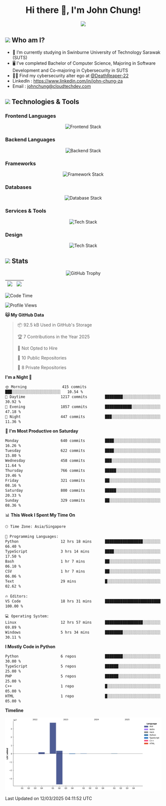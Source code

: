 <h1 align="center">Hi there 👋, I'm John Chung!</h1>
<p align="center"><img src="https://komarev.com/ghpvc/?username=johnchung2002&style=plastic"></p>

## <img src="https://media.giphy.com/media/ZEUODEtQiUZWGg6IHR/giphy.gif" width="40px"/> Who am I?
- 🌱 I’m currently studying in Swinburne University of Technology Sarawak (SUTS)
- 🖥️ I’ve completed Bachelor of Computer Science, Majoring in Software Development and Co-majoring in Cybersecurity in SUTS
- 🐱‍💻 Find my cybersecurity alter ego at [@DeathReaper-22](https://github.com/DeathReaper-22)
- Linkedln : <a href="https://www.linkedin.com/in/john-chung-za" target="_blank">https://www.linkedin.com/in/john-chung-za</a>
- Email : <a href="mailto:johnchung@cloudtechdev.com" target="_blank">johnchung@cloudtechdev.com</a>

## <img src="https://media.giphy.com/media/ICOgUNjpvO0PC/giphy.gif" width="40px"/> Technologies & Tools

### Frontend Languages

<p align="center"><img src="https://skillicons.dev/icons?i=html,css,js,ts,wasm,tailwind,bootstrap,sass,jquery&perline=10" alt="Frontend Stack" /> </p>

### Backend Languages

<p align="center"><img src="https://skillicons.dev/icons?i=nodejs,dotnet,python,c,cs,cpp,arduino,ruby&perline=10" alt="Backend Stack" /></p>

### Frameworks

<p align="center"><img src="https://skillicons.dev/icons?i=react,angular,next,flask,laravel&perline=10" alt="Framework Stack" /></p>

### Databases

<p align="center"><img src="https://skillicons.dev/icons?i=mongodb,mysql,postgres,firebase&perline=10" alt="Database Stack" /> </p>

### Services & Tools

<p align="center"><img src="https://skillicons.dev/icons?i=git,github,visualstudio,vscode,androidstudio,postman,docker,cloudflare,aws,gcp,azure,vercel&perline=10" alt="Tech Stack" /> </p>

### Design

<p align="center"><img src="https://skillicons.dev/icons?i=ps,ai,pr,xd,figma&perline=10" alt="Tech Stack" /> </p>

## <img src="https://media.giphy.com/media/uhWLu2lsU0rfLiwYlI/giphy.gif" width="40px" /> Stats

<p align="center">
  <img alt="GitHub Trophy" src="https://github-profile-trophy.vercel.app/?username=johnchung2002&theme=darkhub&row=5&column=4&margin-w=10&margin-h=10" />
</p>

| <img src="https://github-readme-stats.vercel.app/api?username=johnchung2002&show_icons=true&theme=dark&count_private=true"/> | <img src="https://github-readme-streak-stats.herokuapp.com/?user=johnchung2002&theme=dark&count_private=true"/> |
| ------------------------------------------------------------------------------------------------------------------------- | ------------------------------------------------------------------------------------------------------------ |

<!--START_SECTION:waka-->
![Code Time](http://img.shields.io/badge/Code%20Time-150%20hrs%2016%20mins-blue)

![Profile Views](http://img.shields.io/badge/Profile%20Views-2-blue)

**🐱 My GitHub Data** 

> 📦 92.5 kB Used in GitHub's Storage 
 > 
> 🏆 7 Contributions in the Year 2025
 > 
> 🚫 Not Opted to Hire
 > 
> 📜 10 Public Repositories 
 > 
> 🔑 8 Private Repositories 
 > 
**I'm a Night 🦉** 

```text
🌞 Morning                415 commits         ███░░░░░░░░░░░░░░░░░░░░░░   10.54 % 
🌆 Daytime                1217 commits        ████████░░░░░░░░░░░░░░░░░   30.92 % 
🌃 Evening                1857 commits        ████████████░░░░░░░░░░░░░   47.18 % 
🌙 Night                  447 commits         ███░░░░░░░░░░░░░░░░░░░░░░   11.36 % 
```
📅 **I'm Most Productive on Saturday** 

```text
Monday                   640 commits         ████░░░░░░░░░░░░░░░░░░░░░   16.26 % 
Tuesday                  622 commits         ████░░░░░░░░░░░░░░░░░░░░░   15.80 % 
Wednesday                458 commits         ███░░░░░░░░░░░░░░░░░░░░░░   11.64 % 
Thursday                 766 commits         █████░░░░░░░░░░░░░░░░░░░░   19.46 % 
Friday                   321 commits         ██░░░░░░░░░░░░░░░░░░░░░░░   08.16 % 
Saturday                 800 commits         █████░░░░░░░░░░░░░░░░░░░░   20.33 % 
Sunday                   329 commits         ██░░░░░░░░░░░░░░░░░░░░░░░   08.36 % 
```


📊 **This Week I Spent My Time On** 

```text
🕑︎ Time Zone: Asia/Singapore

💬 Programming Languages: 
Python                   12 hrs 18 mins      █████████████████░░░░░░░░   66.40 % 
TypeScript               3 hrs 14 mins       ████░░░░░░░░░░░░░░░░░░░░░   17.50 % 
Bash                     1 hr 7 mins         ██░░░░░░░░░░░░░░░░░░░░░░░   06.10 % 
CSV                      1 hr 7 mins         ██░░░░░░░░░░░░░░░░░░░░░░░   06.06 % 
Text                     29 mins             █░░░░░░░░░░░░░░░░░░░░░░░░   02.62 % 

🔥 Editors: 
VS Code                  18 hrs 31 mins      █████████████████████████   100.00 % 

💻 Operating System: 
Linux                    12 hrs 57 mins      █████████████████░░░░░░░░   69.89 % 
Windows                  5 hrs 34 mins       ████████░░░░░░░░░░░░░░░░░   30.11 % 
```

**I Mostly Code in Python** 

```text
Python                   6 repos             ████████░░░░░░░░░░░░░░░░░   30.00 % 
TypeScript               5 repos             ██████░░░░░░░░░░░░░░░░░░░   25.00 % 
PHP                      5 repos             ██████░░░░░░░░░░░░░░░░░░░   25.00 % 
C++                      1 repo              █░░░░░░░░░░░░░░░░░░░░░░░░   05.00 % 
HTML                     1 repo              █░░░░░░░░░░░░░░░░░░░░░░░░   05.00 % 
```



**Timeline**

![Lines of Code chart](https://raw.githubusercontent.com/JohnChung2002/JohnChung2002/main/assets/bar_graph.png)


 Last Updated on 12/03/2025 04:11:52 UTC
<!--END_SECTION:waka-->

